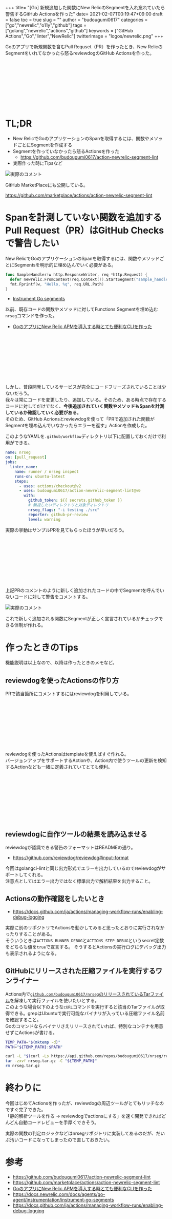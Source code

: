+++
title= "[Go] 新規追加した関数にNew RelicのSegmentを入れ忘れていたら警告するGitHub Actionsを作った"
date= 2021-02-07T00:19:47+09:00
draft = false
toc = true
slug = ""
author = "budougumi0617"
categories = ["go","newrelic","o11y","github"]
tags = ["golang","newrelic","actions","github"]
keywords = ["GitHub Actions","Go","linter","NewRelic"]
twitterImage = "logos/newrelic.png"
+++

Goのアプリで新規関数を含むPull Requset（PR）を作ったとき、New RelicのSegmentをいれてなかったら怒るreviewdogのGitHub Actionsを作った。

<div class="iframely-embed"><div class="iframely-responsive" style="height: 140px; padding-bottom: 0;"><a href="https://github.com/budougumi0617/action-newrelic-segment-lint" data-iframely-url="//cdn.iframe.ly/aLlaE2N?iframe=card-small"></a></div></div><script async src="//cdn.iframe.ly/embed.js" charset="utf-8"></script>

<!--more-->

# TL;DR
- New RelicでGoのアプリケーションのSpanを取得するには、関数やメソッドごとにSegmentを作成する
- Segmentを作っていなかったら怒るActionsを作った
    - https://github.com/budougumi0617/action-newrelic-segment-lint
- 実際作った時にTipsなど

![実際のコメント](/2021/02/07_pr_comment.png)

GitHub MarketPlaceにも公開している。

https://github.com/marketplace/actions/action-newrelic-segment-lint

# Spanを計測していない関数を追加するPull Request（PR）はGitHub Checksで警告したい
New RelicでGoのアプリケーションのSpanを取得するには、関数やメソッドごとにSegmentsを明示的に埋め込んでいく必要がある。

```go
func SampleHandler(w http.ResponseWriter, req *http.Request) {
  defer newrelic.FromContext(req.Context()).StartSegment("sample_handler").End()
  fmt.Fprintf(w, "Hello, %q", req.URL.Path)
}
```

- [Instrument Go segments][igs]

以前、既存コードの関数やメソッドに対してFunctions Segmentを埋め込む`nrseg`コマンドを作った。

- [GoのアプリにNew Relic APMを導入する時とても便利なCLIを作った](/2021/01/17/release_nrseg/)

<div class="iframely-embed"><div class="iframely-responsive" style="height: 140px; padding-bottom: 0;"><a href="https://github.com/budougumi0617/nrseg" data-iframely-url="//cdn.iframe.ly/HrUY585?iframe=card-small"></a></div></div><script async src="//cdn.iframe.ly/embed.js" charset="utf-8"></script>

しかし、普段開発しているサービスが完全にコードフリーズされていることは少ないだろう。  
我々は常にコードを変更したり、追加している。そのため、ある時点で存在するコードに対してだけでなく、**今後追加されていく関数やメソッドもSpanを計測しているか確認していく必要がある**。  
そのため、GitHub Acrionsとreviewdogを使って「PRで追加された関数がSegmentを埋め込んでいなかったらエラーを返す」Actionを作成した。

このようなYAMLを`.github/workflow`ディレクトリ以下に配置しておくだけで利用ができる。

```yaml
name: nrseg
on: [pull_request]
jobs:
  linter_name:
    name: runner / nrseg inspect
    runs-on: ubuntu-latest
    steps:
      - uses: actions/checkout@v2
      - uses: budougumi0617/action-newrelic-segment-lint@v0
        with:
          github_token: ${{ secrets.github_token }}
          # 無視したいディレクトリと対象ディレクトリ
          nrseg_flags: "-i testing ./src"
          reporter: github-pr-review
          level: warning
```

実際の挙動はサンプルPRを見てもらったほうが早いだろう。
<div class="iframely-embed"><div class="iframely-responsive" style="height: 140px; padding-bottom: 0;"><a href="https://github.com/budougumi0617/action-newrelic-segment-lint-examples/pull/1" data-iframely-url="//cdn.iframe.ly/J6KT0YP"></a></div></div><script async src="//cdn.iframe.ly/embed.js" charset="utf-8"></script>


上記PRのコメントのように新しく追加されたコードの中でSegmentを呼んでいないコードに対して警告をコメントする。

![実際のコメント](/2021/02/07_pr_comment.png)

これで新しく追加される関数にSegmentが正しく宣言されているかチェックできる体制が作れる。


# 作ったときのTips
機能説明は以上なので、以降は作ったときのメモなど。

## reviewdogを使ったActionsの作り方
PRで該当箇所にコメントするにはreviewdogを利用している。

<div class="iframely-embed"><div class="iframely-responsive" style="height: 140px; padding-bottom: 0;"><a href="https://github.com/reviewdog/reviewdog" data-iframely-url="//cdn.iframe.ly/AlDOvej?iframe=card-small"></a></div></div><script async src="//cdn.iframe.ly/embed.js" charset="utf-8"></script>

reviewdogを使ったActionsはtemplateを使えばすぐ作れる。  
バージョンアップをサポートするActionや、Action内で使うツールの更新を検知するActionなども一緒に定義されていてとても便利。

<div class="iframely-embed"><div class="iframely-responsive" style="height: 140px; padding-bottom: 0;"><a href="https://github.com/reviewdog/action-template" data-iframely-url="//cdn.iframe.ly/ykzZKkE?iframe=card-small"></a></div></div><script async src="//cdn.iframe.ly/embed.js" charset="utf-8"></script>

## reviewdogに自作ツールの結果を読み込ませる
reviewdogが認識できる警告のフォーマットはREADMEの通り。

- https://github.com/reviewdog/reviewdog#input-format

今回はgolangci-lintと同じ出力形式でエラーを出力しているのでreviewdogがサポートしてくれる。  
注意点としてはエラー出力ではなく標準出力で解析結果を出力すること。

## Actionsの動作確認をしたいとき
- https://docs.github.com/ja/actions/managing-workflow-runs/enabling-debug-logging

実際に別のリポジトリでActionsを動かしてみると思ったとおりに実行されなかったりすることがある。  
そういうときは`ACTIONS_RUNNER_DEBUG`と`ACTIONS_STEP_DEBUG`というsecret定数をどちらも値を`true`で宣言する。
そうするとActionsの実行ログにデバッグ出力も表示されるようになる。

## GitHubにリリースされた圧縮ファイルを実行するワンライナー
Actions内で[`github.com/budougumi0617/nrseg`のリリースされているTarファイル](https://github.com/budougumi0617/nrseg/releases)を解凍して実行ファイルを使いたいとする。  
このような場合以下のような`cURL`コマンドを実行すると該当のTarファイルが取得できる。grepはUbuntuで実行可能なバイナリが入っている圧縮ファイル名前を確認すること。  
Goのコマンドならバイナリさえリリースされていれば、特別なコンテナを用意せずにActionsが書ける。

```bash
TEMP_PATH="$(mktemp -d)"
PATH="${TEMP_PATH}:$PATH"

curl -L "$(curl -Ls https://api.github.com/repos/budougumi0617/nrseg/releases/latest | grep -o -E "https://.+?_Linux_x86_64.tar.gz")" -o nrseg.tar.gz
tar -zxvf nrseg.tar.gz -C "${TEMP_PATH}" 
rm nrseg.tar.gz
```

# 終わりに
今回はじめてActionsを作ったが、reviewdogの周辺ツールがとてもリッチなのですぐ完了できた。  
「静的解析ツールを作る -> reviewdogでactionsにする」を速く開発できればどんどん自動コードレビューを手厚くできそう。

実際の関数の判定ロジックなどはnrsegリポジトリに実装してあるのだが、だいぶ汚いコードになってしまったので直しておきたい。

# 参考
- https://github.com/budougumi0617/action-newrelic-segment-lint
- https://github.com/marketplace/actions/action-newrelic-segment-lint
- [GoのアプリにNew Relic APMを導入する時とても便利なCLIを作った](/2021/01/17/release_nrseg/)
- https://docs.newrelic.com/docs/agents/go-agent/instrumentation/instrument-go-segments
- https://docs.github.com/ja/actions/managing-workflow-runs/enabling-debug-logging

[igs]: https://docs.newrelic.com/docs/agents/go-agent/instrumentation/instrument-go-segments
